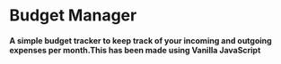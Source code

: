 # Budget Manager

#### A simple budget tracker to keep track of your incoming and outgoing expenses per month.This has been made using Vanilla JavaScript 

